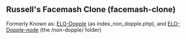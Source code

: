 <h2>Russell's Facemash Clone (facemash-clone)</h2>
Formerly Known as: <a href="https://github.com/netsider/ELO-Dopple">ELO-Dopple</a> (as index_non_dopple.php), and <a href="https://github.com/netsider/ELO-Dopple-node">ELO-Dopple-node</a> (the /non-dopple/ folder)

